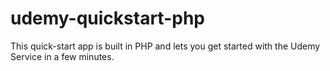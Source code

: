 # udemy-quickstart-php
This quick-start app is built in PHP and lets you get started with the Udemy Service in a few minutes.

